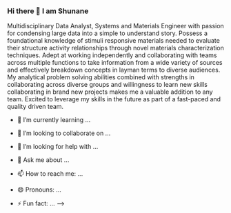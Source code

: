 ### Hi there 👋 I am Shunane

Multidisciplinary Data Analyst, Systems and Materials Engineer with passion for condensing large data into a simple to understand story. Possess a foundational knowledge of stimuli responsive materials needed to evaluate their structure activity relationships through novel materials characterization techniques. Adept at working independently and collaborating with teams across multiple functions to take information from a wide variety of sources and effectively breakdown concepts in layman terms to diverse audiences. My analytical problem solving abilities combined with strengths in collaborating across diverse groups and willingness to learn new skills collaborating in brand new projects makes me a valuable addition to any team. Excited to leverage my skills in the future as part of a fast-paced and quality driven team.



- 🌱 I’m currently learning ...

- 👯 I’m looking to collaborate on ...

- 🤔 I’m looking for help with ...

- 💬 Ask me about ...

- 📫 How to reach me: ...

- 😄 Pronouns: ...

- ⚡ Fun fact: ...
-->
